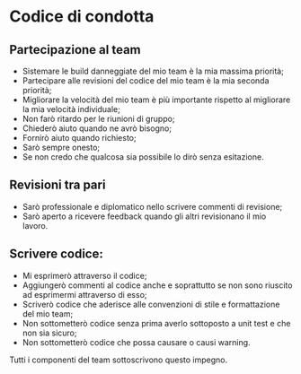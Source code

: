# Codice di condotta

## Partecipazione al team
- Sistemare le build danneggiate del mio team è la mia massima priorità;
- Partecipare alle revisioni del codice del mio team è la mia seconda priorità;
- Migliorare la velocità del mio team è più importante rispetto al migliorare la mia velocità individuale;
- Non farò ritardo per le riunioni di gruppo;
- Chiederò aiuto quando ne avrò bisogno;
- Fornirò aiuto quando richiesto;
- Sarò sempre onesto;
- Se non credo che qualcosa sia possibile lo dirò senza esitazione.

## Revisioni tra pari
- Sarò professionale e diplomatico nello scrivere commenti di revisione;
- Sarò aperto a ricevere feedback quando gli altri revisionano il mio lavoro.

## Scrivere codice:
- Mi esprimerò attraverso il codice;
- Aggiungerò commenti al codice anche e soprattutto se non sono riuscito ad esprimermi attraverso di esso;
- Scriverò codice che aderisce alle convenzioni di stile e formattazione del mio team;
- Non sottometterò codice senza prima averlo sottoposto a unit test e che non sia sicuro;
- Non sottometterò codice che possa causare o causi warning.

Tutti i componenti del team sottoscrivono questo impegno.
